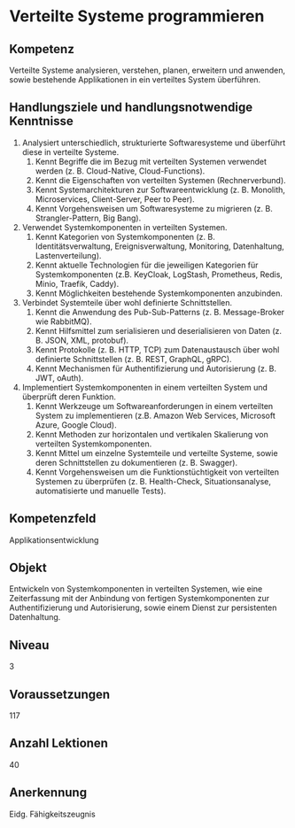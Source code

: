 # Verteilte Systeme programmieren

## Kompetenz
Verteilte Systeme analysieren, verstehen, planen, erweitern und anwenden, sowie bestehende Applikationen in ein verteiltes System überführen. 

## Handlungsziele und handlungsnotwendige Kenntnisse
1. Analysiert unterschiedlich, strukturierte Softwaresysteme und überführt diese in verteilte Systeme.
   1. Kennt Begriffe die im Bezug mit verteilten Systemen verwendet werden (z. B. Cloud-Native, Cloud-Functions).
   1. Kennt die Eigenschaften von verteilten Systemen (Rechnerverbund).
   1. Kennt Systemarchitekturen zur Softwareentwicklung (z. B. Monolith, Microservices, Client-Server, Peer to Peer).
   1. Kennt Vorgehensweisen um Softwaresysteme zu migrieren (z. B. Strangler-Pattern, Big Bang).
1. Verwendet Systemkomponenten in verteilten Systemen.
   1. Kennt Kategorien von Systemkomponenten (z. B. Identitätsverwaltung, Ereignisverwaltung, Monitoring, Datenhaltung, Lastenverteilung).
   1. Kennt aktuelle Technologien für die jeweiligen Kategorien für Systemkomponenten (z.B. KeyCloak, LogStash, Prometheus, Redis, Minio, Traefik, Caddy).
   1. Kennt Möglichkeiten bestehende Systemkomponenten anzubinden.
1. Verbindet Systemteile über wohl definierte Schnittstellen.
   1. Kennt die Anwendung des Pub-Sub-Patterns (z. B. Message-Broker wie RabbitMQ).
   1. Kennt Hilfsmittel zum serialisieren und deserialisieren von Daten (z. B. JSON, XML, protobuf).
   1. Kennt Protokolle (z. B. HTTP, TCP) zum Datenaustausch über wohl definierte Schnittstellen (z. B. REST, GraphQL, gRPC).
   1. Kennt Mechanismen für Authentifizierung und Autorisierung (z. B. JWT, oAuth).   
1. Implementiert Systemkomponenten in einem verteilten System und überprüft deren Funktion.
   1. Kennt Werkzeuge um Softwareanforderungen in einem verteilten System zu implementieren (z.B. Amazon Web Services, Microsoft Azure, Google Cloud).
   1. Kennt Methoden zur horizontalen und vertikalen Skalierung von verteilten Systemkomponenten.
   1. Kennt Mittel um einzelne Systemteile und verteilte Systeme, sowie deren Schnittstellen zu dokumentieren (z. B. Swagger).
   1. Kennt Vorgehensweisen um die Funktionstüchtigkeit von verteilten Systemen zu überprüfen (z. B. Health-Check, Situationsanalyse, automatisierte und manuelle Tests).

## Kompetenzfeld
Applikationsentwicklung

## Objekt
Entwickeln von Systemkomponenten in verteilten Systemen, wie eine Zeiterfassung mit der Anbindung von fertigen Systemkomponenten zur Authentifizierung und Autorisierung, sowie einem Dienst zur persistenten Datenhaltung.

## Niveau
3

## Voraussetzungen
117

## Anzahl Lektionen
40

## Anerkennung
Eidg. Fähigkeitszeugnis
